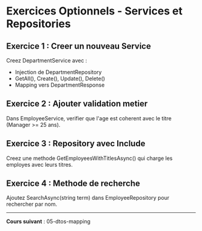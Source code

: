 # Exercices Optionnels - Services et Repositories

## Exercice 1 : Creer un nouveau Service

Creez DepartmentService avec :
- Injection de DepartmentRepository
- GetAll(), Create(), Update(), Delete()
- Mapping vers DepartmentResponse

## Exercice 2 : Ajouter validation metier

Dans EmployeeService, verifier que l'age est coherent avec le titre (Manager >= 25 ans).

## Exercice 3 : Repository avec Include

Creez une methode GetEmployeesWithTitlesAsync() qui charge les employes avec leurs titres.

## Exercice 4 : Methode de recherche

Ajoutez SearchAsync(string term) dans EmployeeRepository pour rechercher par nom.

---

**Cours suivant** : 05-dtos-mapping

